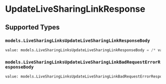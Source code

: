 # UpdateLiveSharingLinkResponse


## Supported Types

### `models.LiveSharingLinksUpdateLiveSharingLinkResponseBody`

```python
value: models.LiveSharingLinksUpdateLiveSharingLinkResponseBody = /* values here */
```

### `models.LiveSharingLinksUpdateLiveSharingLinkBadRequestErrorResponseBody`

```python
value: models.LiveSharingLinksUpdateLiveSharingLinkBadRequestErrorResponseBody = /* values here */
```

